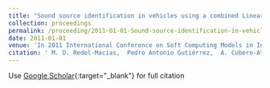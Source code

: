 ```yaml
---
title: "Sound source identification in vehicles using a combined Linear-Evolutionary Product Unit Neural Network model"
collection: proceedings
permalink: /proceeding/2011-01-01-Sound-source-identification-in-vehicles-using-a-combined-Linear-Evolutionary-Product-Unit-Neural-Network-model
date: 2011-01-01
venue: 'In 2011 International Conference on Soft Computing Models in Industrial and Environmental Applications (SOCO11)'
citation: ' M. D. Redel-Macías,  Pedro Antonio Gutiérrez,  A. Cubero-Atienza,  César Hervás-Martínez, &quot;Sound source identification in vehicles using a combined Linear-Evolutionary Product Unit Neural Network model.&quot; In 2011 International Conference on Soft Computing Models in Industrial and Environmental Applications (SOCO11), 2011, pp.379-386.'
---
```

Use [Google Scholar](https://scholar.google.com/scholar?q=Sound+source+identification+in+vehicles+using+a+combined+Linear+Evolutionary+Product+Unit+Neural+Network+model){:target="_blank"} for full citation